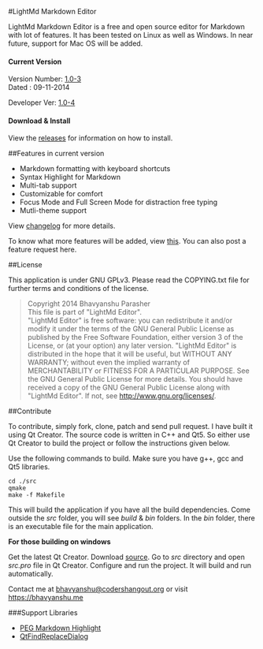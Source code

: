#LightMd Markdown Editor

LightMd Markdown Editor is a free and open source editor for Markdown with lot of features. It has been tested on Linux as well as Windows. In near future, support for Mac OS will be added. 

#### Current Version 
Version Number: [1.0-3](https://github.com/bhavyanshu/LightMd_Editor/releases/tag/v1.0-3)   
Dated : 09-11-2014    
     
Developer Ver: [1.0-4](https://github.com/bhavyanshu/LightMd_Editor/archive/master.zip)    

#### Download & Install

View the [releases](https://github.com/bhavyanshu/LightMd_Editor/releases) for information on how to install.

##Features in current version

* Markdown formatting with keyboard shortcuts
* Syntax Highlight for Markdown
* Multi-tab support
* Customizable for comfort
* Focus Mode and Full Screen Mode for distraction free typing
* Mutli-theme support

View [changelog](https://github.com/bhavyanshu/LightMd_Editor/blob/master/debian/changelog) for more details.

To know what more features will be added, view [this](https://github.com/bhavyanshu/LightMd_Editor/labels/enhancement). You can also post a feature request here.

##License

This application is under GNU GPLv3. Please read the COPYING.txt file for further terms and conditions of the license.

>Copyright 2014 Bhavyanshu Parasher  
 This file is part of "LightMd Editor".  
 "LightMd Editor" is free software: you can redistribute it and/or modify it
 under the terms of the GNU General Public License as published by the Free Software Foundation,
 either version 3 of the License, or (at your option) any later version.
 "LightMd Editor" is distributed in the hope that it will be useful,
 but WITHOUT ANY WARRANTY; without even the implied warranty of MERCHANTABILITY
 or FITNESS FOR A PARTICULAR PURPOSE. See the GNU General Public License for more details.
 You should have received a copy of the GNU General Public License along with "LightMd Editor".
 If not, see http://www.gnu.org/licenses/.

##Contribute

To contribute, simply fork, clone, patch and send pull request.
I have built it using Qt Creator. The source code is written in C++ and Qt5. So either use Qt Creator to build the project or follow the instructions given below.

Use the following commands to build. Make sure you have g++, gcc and Qt5 libraries. 

    cd ./src
    qmake
    make -f Makefile

This will build the application if you have all the build dependencies. Come outside the *src* folder, you will see *build* & *bin* folders. In the *bin* folder, there is an executable file for the main application.

**For those building on windows**  

Get the latest Qt Creator. Download [source](https://github.com/bhavyanshu/LightMd_Editor/archive/master.zip). Go to *src* directory and open *src.pro* file in Qt Creator. Configure and run the project. It will build and run automatically.

Contact me at bhavyanshu@codershangout.org or visit https://bhavyanshu.me

###Support Libraries

* [PEG Markdown Highlight](http://hasseg.org/peg-markdown-highlight/)
* [QtFindReplaceDialog](http://qtfindreplace.sourceforge.net/)
